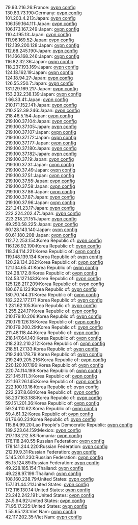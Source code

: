 79.93.216.26:France: [ovpn config](vpn/79_93_216_26.ovpn)  
130.83.73.190:Germany: [ovpn config](vpn/130_83_73_190.ovpn)  
101.203.4.213:Japan: [ovpn config](vpn/101_203_4_213.ovpn)  
106.159.164.111:Japan: [ovpn config](vpn/106_159_164_111.ovpn)  
106.173.167.249:Japan: [ovpn config](vpn/106_173_167_249.ovpn)  
110.4.195.13:Japan: [ovpn config](vpn/110_4_195_13.ovpn)  
111.96.169.52:Japan: [ovpn config](vpn/111_96_169_52.ovpn)  
112.139.200.128:Japan: [ovpn config](vpn/112_139_200_128.ovpn)  
112.68.245.190:Japan: [ovpn config](vpn/112_68_245_190.ovpn)  
114.166.168.246:Japan: [ovpn config](vpn/114_166_168_246.ovpn)  
116.82.32.36:Japan: [ovpn config](vpn/116_82_32_36.ovpn)  
118.237.193.169:Japan: [ovpn config](vpn/118_237_193_169.ovpn)  
124.18.162.19:Japan: [ovpn config](vpn/124_18_162_19.ovpn)  
124.18.94.27:Japan: [ovpn config](vpn/124_18_94_27.ovpn)  
126.55.250.7:Japan: [ovpn config](vpn/126_55_250_7.ovpn)  
131.129.169.217:Japan: [ovpn config](vpn/131_129_169_217.ovpn)  
153.232.238.139:Japan: [ovpn config](vpn/153_232_238_139.ovpn)  
1.66.33.41:Japan: [ovpn config](vpn/1_66_33_41.ovpn)  
210.171.152.141:Japan: [ovpn config](vpn/210_171_152_141.ovpn)  
210.252.39.246:Japan: [ovpn config](vpn/210_252_39_246.ovpn)  
218.46.5.154:Japan: [ovpn config](vpn/218_46_5_154.ovpn)  
219.100.37.104:Japan: [ovpn config](vpn/219_100_37_104.ovpn)  
219.100.37.105:Japan: [ovpn config](vpn/219_100_37_105.ovpn)  
219.100.37.107:Japan: [ovpn config](vpn/219_100_37_107.ovpn)  
219.100.37.172:Japan: [ovpn config](vpn/219_100_37_172.ovpn)  
219.100.37.177:Japan: [ovpn config](vpn/219_100_37_177.ovpn)  
219.100.37.180:Japan: [ovpn config](vpn/219_100_37_180.ovpn)  
219.100.37.182:Japan: [ovpn config](vpn/219_100_37_182.ovpn)  
219.100.37.19:Japan: [ovpn config](vpn/219_100_37_19.ovpn)  
219.100.37.31:Japan: [ovpn config](vpn/219_100_37_31.ovpn)  
219.100.37.49:Japan: [ovpn config](vpn/219_100_37_49.ovpn)  
219.100.37.51:Japan: [ovpn config](vpn/219_100_37_51.ovpn)  
219.100.37.55:Japan: [ovpn config](vpn/219_100_37_55.ovpn)  
219.100.37.58:Japan: [ovpn config](vpn/219_100_37_58.ovpn)  
219.100.37.86:Japan: [ovpn config](vpn/219_100_37_86.ovpn)  
219.100.37.87:Japan: [ovpn config](vpn/219_100_37_87.ovpn)  
219.100.37.96:Japan: [ovpn config](vpn/219_100_37_96.ovpn)  
221.241.23.17:Japan: [ovpn config](vpn/221_241_23_17.ovpn)  
222.224.202.47:Japan: [ovpn config](vpn/222_224_202_47.ovpn)  
223.218.21.151:Japan: [ovpn config](vpn/223_218_21_151.ovpn)  
49.250.58.225:Japan: [ovpn config](vpn/49_250_58_225.ovpn)  
60.128.143.140:Japan: [ovpn config](vpn/60_128_143_140.ovpn)  
60.61.180.208:Japan: [ovpn config](vpn/60_61_180_208.ovpn)  
112.72.253.154:Korea Republic of: [ovpn config](vpn/112_72_253_154.ovpn)  
116.126.92.190:Korea Republic of: [ovpn config](vpn/116_126_92_190.ovpn)  
118.34.114.221:Korea Republic of: [ovpn config](vpn/118_34_114_221.ovpn)  
119.148.139.134:Korea Republic of: [ovpn config](vpn/119_148_139_134.ovpn)  
120.29.134.202:Korea Republic of: [ovpn config](vpn/120_29_134_202.ovpn)  
121.134.65.41:Korea Republic of: [ovpn config](vpn/121_134_65_41.ovpn)  
124.28.172.8:Korea Republic of: [ovpn config](vpn/124_28_172_8.ovpn)  
124.53.127.143:Korea Republic of: [ovpn config](vpn/124_53_127_143.ovpn)  
125.128.217.209:Korea Republic of: [ovpn config](vpn/125_128_217_209.ovpn)  
180.67.6.123:Korea Republic of: [ovpn config](vpn/180_67_6_123.ovpn)  
180.70.144.31:Korea Republic of: [ovpn config](vpn/180_70_144_31.ovpn)  
182.222.177.171:Korea Republic of: [ovpn config](vpn/182_222_177_171.ovpn)  
1.231.62.105:Korea Republic of: [ovpn config](vpn/1_231_62_105.ovpn)  
1.255.224.17:Korea Republic of: [ovpn config](vpn/1_255_224_17.ovpn)  
210.179.10.206:Korea Republic of: [ovpn config](vpn/210_179_10_206.ovpn)  
210.179.126.18:Korea Republic of: [ovpn config](vpn/210_179_126_18.ovpn)  
210.179.200.29:Korea Republic of: [ovpn config](vpn/210_179_200_29.ovpn)  
211.48.118.44:Korea Republic of: [ovpn config](vpn/211_48_118_44.ovpn)  
218.147.64.140:Korea Republic of: [ovpn config](vpn/218_147_64_140.ovpn)  
218.232.210.212:Korea Republic of: [ovpn config](vpn/218_232_210_212.ovpn)  
218.51.27.133:Korea Republic of: [ovpn config](vpn/218_51_27_133.ovpn)  
219.240.178.79:Korea Republic of: [ovpn config](vpn/219_240_178_79.ovpn)  
219.249.205.216:Korea Republic of: [ovpn config](vpn/219_249_205_216.ovpn)  
220.120.107.196:Korea Republic of: [ovpn config](vpn/220_120_107_196.ovpn)  
220.74.114.199:Korea Republic of: [ovpn config](vpn/220_74_114_199.ovpn)  
221.145.111.3:Korea Republic of: [ovpn config](vpn/221_145_111_3.ovpn)  
221.167.26.145:Korea Republic of: [ovpn config](vpn/221_167_26_145.ovpn)  
222.100.13.16:Korea Republic of: [ovpn config](vpn/222_100_13_16.ovpn)  
222.237.8.68:Korea Republic of: [ovpn config](vpn/222_237_8_68.ovpn)  
58.237.163.188:Korea Republic of: [ovpn config](vpn/58_237_163_188.ovpn)  
59.151.201.36:Korea Republic of: [ovpn config](vpn/59_151_201_36.ovpn)  
59.24.110.62:Korea Republic of: [ovpn config](vpn/59_24_110_62.ovpn)  
59.4.61.32:Korea Republic of: [ovpn config](vpn/59_4_61_32.ovpn)  
61.76.60.23:Korea Republic of: [ovpn config](vpn/61_76_60_23.ovpn)  
115.84.99.20:Lao People's Democratic Republic: [ovpn config](vpn/115_84_99_20.ovpn)  
189.223.64.159:Mexico: [ovpn config](vpn/189_223_64_159.ovpn)  
217.138.212.58:Romania: [ovpn config](vpn/217_138_212_58.ovpn)  
176.118.240.55:Russian Federation: [ovpn config](vpn/176_118_240_55.ovpn)  
178.141.244.220:Russian Federation: [ovpn config](vpn/178_141_244_220.ovpn)  
212.19.9.31:Russian Federation: [ovpn config](vpn/212_19_9_31.ovpn)  
5.145.201.230:Russian Federation: [ovpn config](vpn/5_145_201_230.ovpn)  
85.15.124.89:Russian Federation: [ovpn config](vpn/85_15_124_89.ovpn)  
49.228.185.154:Thailand: [ovpn config](vpn/49_228_185_154.ovpn)  
49.228.97.199:Thailand: [ovpn config](vpn/49_228_97_199.ovpn)  
108.160.238.79:United States: [ovpn config](vpn/108_160_238_79.ovpn)  
157.131.44.21:United States: [ovpn config](vpn/157_131_44_21.ovpn)  
172.116.130.14:United States: [ovpn config](vpn/172_116_130_14.ovpn)  
23.242.242.191:United States: [ovpn config](vpn/23_242_242_191.ovpn)  
24.5.94.92:United States: [ovpn config](vpn/24_5_94_92.ovpn)  
71.95.17.225:United States: [ovpn config](vpn/71_95_17_225.ovpn)  
1.55.65.123:Viet Nam: [ovpn config](vpn/1_55_65_123.ovpn)  
42.117.202.35:Viet Nam: [ovpn config](vpn/42_117_202_35.ovpn)  
